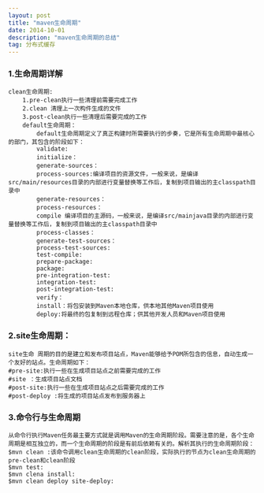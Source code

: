 ```yaml
---
layout: post
title: "maven生命周期"
date: 2014-10-01 
description: "maven生命周期的总结"
tag: 分布式缓存 
---   
```



### 1.生命周期详解
    clean生命周期:
        1.pre-clean执行一些清理前需要完成工作
        2.clean 清理上一次构件生成的文件
        3.post-clean执行一些清理后需要完成的工作
        default生命周期：
            default生命周期定义了真正构建时所需要执行的步奏，它是所有生命周期中最核心的部门，其包含的阶段如下：
            validate:
            initialize：
            generate-sources：
            process-sources:编译项目的资源文件，一般来说，是编译src/main/resources目录的内部进行变量替换等工作后，复制到项目输出的主classpath目录中
            generate-resources：
            process-resources：
            compile 编译项目的主源码，一般来说，是编译src/mainjava目录的内部进行变量替换等工作后，复制到项目输出的主classpath目录中
            process-classes：
            generate-test-sources：
            process-test-sources:
            test-compile:
            prepare-package:
            package:
            pre-integration-test:
            integration-test:
            post-integration-test:
            verify：
            install：将包安装到Maven本地仓库，供本地其他Maven项目使用
            deploy:将最终的包复制到远程仓库；供其他开发人员和Maven项目使用


### 2.site生命周期：
    site生命 周期的目的是建立和发布项目站点，Maven能够给予POM所包含的信息，自动生成一个友好的站点。生命周期如下：
    #pre-site:执行一些在生成项目站点之前需要完成的工作
    #site ：生成项目站点文档
    #post-site:执行一些在生成项目站点之后需要完成的工作
    #post-deploy :将生成的项目站点发布到服务器上
 
### 3.命令行与生命周期
    从命令行执行Maven任务最主要方式就是调用Maven的生命周期阶段。需要注意的是，各个生命周期是相互独立的，而一个生命周期的阶段是有前后依赖有关的。解析其执行的生命周期阶段：
    $mvn clean :该命令调用clean生命周期的clean阶段，实际执行的节点为clean生命周期的pre-clean和clean阶段
    $mvn test:
    $mvn clena install:
    $mvn clean deploy site-deploy: